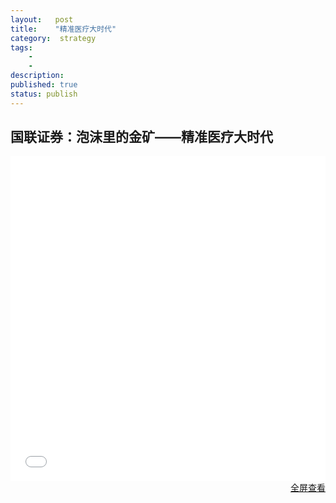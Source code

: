 ```yaml
---
layout:   post
title:    "精准医疗大时代"
category:  strategy
tags:     
    -  
    -   
description: 
published: true
status: publish
---
```

 
## 国联证券：泡沫里的金矿——精准医疗大时代
 
<iframe src="/finance/assets/files/题材/精准医疗/20151125-国联证券-国联证券基因测序行业研究报告：泡沫里的金矿——精准医疗大时代.pdf" 
style="width:100%; height:520px;" frameborder="0">
</iframe>
 
<p style="margin-top: 0px; text-align:right;">
<a target="_blank" 
href="/finance/assets/files/题材/精准医疗/20151125-国联证券-国联证券基因测序行业研究报告：泡沫里的金矿——精准医疗大时代.pdf">
全屏查看
</a>
</p>
